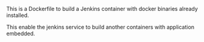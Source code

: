 This is a Dockerfile to build a Jenkins container with docker binaries already installed. 

This enable the jenkins service to build another containers with application embedded.
